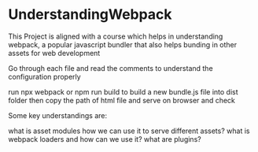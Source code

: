 # UnderstandingWebpack
This Project is aligned with a course which helps in understanding webpack, a popular javascript bundler that also helps bunding in other assets for web development




Go through each file and read the comments to understand the configuration properly

run npx webpack or npm run build to build a new bundle.js file into dist folder then copy the path of html file and serve on browser and check


Some key understandings are:

what is asset modules how we can use it to serve different assets?
what is webpack loaders and how can we use it?
what are plugins?
